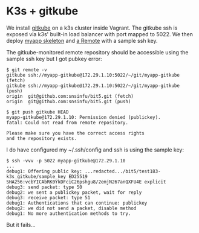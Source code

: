 # K3s + gitkube

We install [gitkube][gitkube] on a k3s cluster inside Vagrant. The gitkube ssh
is exposed via k3s' built-in load balancer with port mapped to 5022. We then
deploy [myapp skeleton](manifests/myapp.yaml) and [a Remote](./remote.yaml)
with a sample ssh key.

The gitkube-monitored remote repository should be accessible using the sample
ssh key but I got pubkey error:

```console
$ git remote -v
gitkube ssh://myapp-gitkube@172.29.1.10:5022/~/git/myapp-gitkube (fetch)
gitkube ssh://myapp-gitkube@172.29.1.10:5022/~/git/myapp-gitkube (push)
origin  git@github.com:snsinfu/bit5.git (fetch)
origin  git@github.com:snsinfu/bit5.git (push)

$ git push gitkube HEAD
myapp-gitkube@172.29.1.10: Permission denied (publickey).
fatal: Could not read from remote repository.

Please make sure you have the correct access rights
and the repository exists.
```

I do have configured my ~/.ssh/config and ssh is using the sample key:

```console
$ ssh -vvv -p 5022 myapp-gitkube@172.29.1.10
...
debug1: Offering public key: ...redacted.../bit5/test183-k3s_gitkube/sample_key ED25519 SHA256:vcbYICAbRK0YkDFciC26pshgu8/2emjN267anQXFU4E explicit
debug3: send packet: type 50
debug2: we sent a publickey packet, wait for reply
debug3: receive packet: type 51
debug1: Authentications that can continue: publickey
debug2: we did not send a packet, disable method
debug1: No more authentication methods to try.
```

But it fails...


[gitkube]: https://github.com/hasura/gitkube
